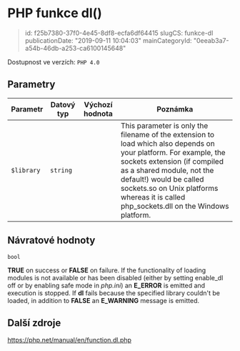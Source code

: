 PHP funkce dl()
================================

> id: f25b7380-37f0-4e45-8df8-ecfa6df64415
> slugCS: funkce-dl
> publicationDate: "2019-09-11 10:04:03"
> mainCategoryId: "0eeab3a7-a54b-46db-a253-ca6100145648"

Dostupnost ve verzích: `PHP 4.0`

Parametry
--------------

| Parametr | Datový typ | Výchozí hodnota | Poznámka |
|-----|-----|-----|-----|
| `$library` | `string` |  | This parameter is only the filename of the extension to load which also depends on your platform. For example, the sockets extension (if compiled as a shared module, not the default!) would be called sockets.so on Unix platforms whereas it is called php_sockets.dll on the Windows platform. |


Návratové hodnoty
----------------

`bool`

<b>TRUE</b> on success or <b>FALSE</b> on failure. If the functionality of loading modules is not available
or has been disabled (either by setting
enable_dl off or by enabling safe mode
in <i>php.ini</i>) an <b>E_ERROR</b> is emitted
and execution is stopped. If <b>dl</b> fails because the
specified library couldn't be loaded, in addition to <b>FALSE</b> an
<b>E_WARNING</b> message is emitted.

Další zdroje
------------

https://php.net/manual/en/function.dl.php

